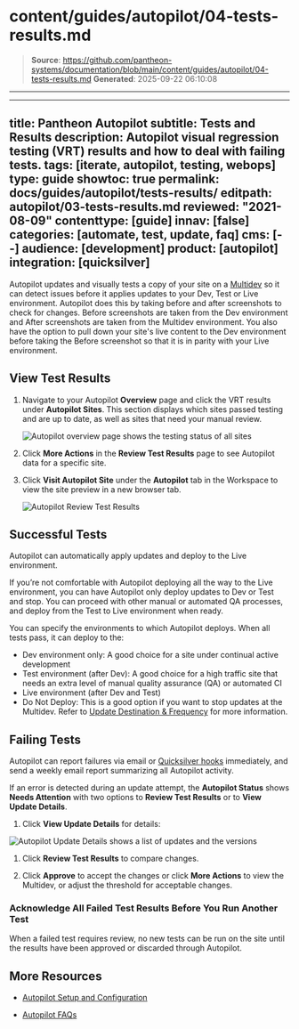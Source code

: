 # content/guides/autopilot/04-tests-results.md

> **Source**: https://github.com/pantheon-systems/documentation/blob/main/content/guides/autopilot/04-tests-results.md
> **Generated**: 2025-09-22 06:10:08

---

---
title: Pantheon Autopilot
subtitle: Tests and Results
description: Autopilot visual regression testing (VRT) results and how to deal with failing tests.
tags: [iterate, autopilot, testing, webops]
type: guide
showtoc: true
permalink: docs/guides/autopilot/tests-results/
editpath: autopilot/03-tests-results.md
reviewed: "2021-08-09"
contenttype: [guide]
innav: [false]
categories: [automate, test, update, faq]
cms: [--]
audience: [development]
product: [autopilot]
integration: [quicksilver]
---

Autopilot updates and visually tests a copy of your site on a [Multidev](/guides/multidev) so it can detect issues before it applies updates to your Dev, Test or Live environment. Autopilot does this by taking before and after screenshots to check for changes. Before screenshots are taken from the Dev environment and After screenshots are taken from the Multidev environment. You also have the option to pull down your site's live content to the Dev environment before taking the Before screenshot so that it is in parity with your Live environment.

<Wistia src="67b5343pz4" />

## View Test Results

1. Navigate to your Autopilot **Overview** page and click the VRT results under **Autopilot Sites**. This section displays which sites passed testing and are up to date, as well as sites that need your manual review.

   ![Autopilot overview page shows the testing status of all sites](../../../images/autopilot/autopilot-sites-overview.png)

1. Click **More Actions** in the **Review Test Results** page to see Autopilot data for a specific site.

1. Click **Visit Autopilot Site** under the **Autopilot** tab in the Workspace to view the site preview in a new browser tab.

   ![Autopilot Review Test Results](../../../images/autopilot/autopilot-review-test-results.png)

## Successful Tests

Autopilot can automatically apply updates and deploy to the Live environment.

If you’re not comfortable with Autopilot deploying all the way to the Live environment, you can have Autopilot only deploy updates to Dev or Test and stop. You can proceed with other manual or automated QA processes, and deploy from the Test to Live environment when ready.

You can specify the environments to which Autopilot deploys. When all tests pass, it can deploy to the:

- Dev environment only: A good choice for a site under continual active development
- Test environment (after Dev): A good choice for a high traffic site that needs an extra level of manual quality assurance (QA) or automated CI
- Live environment (after Dev and Test)
- Do Not Deploy: This is a good option if you want to stop updates at the Multidev. Refer to [Update Destination & Frequency](/guides/autopilot/enable-autopilot/#update-destination--frequency) for more information.

## Failing Tests

Autopilot can report failures via email or [Quicksilver hooks](/guides/quicksilver/hooks) immediately, and send a weekly email report summarizing all Autopilot activity.

If an error is detected during an update attempt, the **Autopilot Status** shows **Needs Attention** with two options to **Review Test Results** or to **View Update Details**.

1. Click **View Update Details** for details:

![Autopilot Update Details shows a list of updates and the versions](../../../images/autopilot/autopilot-status-what-changed.png)

1. Click **Review Test Results** to compare changes.

1. Click **Approve** to accept the changes or click **More Actions** <Icon icon="angleDown" /> to view the Multidev, or adjust the threshold for acceptable changes.

### Acknowledge All Failed Test Results Before You Run Another Test

When a failed test requires review, no new tests can be run on the site until the results have been approved or discarded through Autopilot.

## More Resources

- [Autopilot Setup and Configuration](/guides/autopilot/enable-autopilot)

- [Autopilot FAQs](/guides/autopilot/autopilot-faq)
